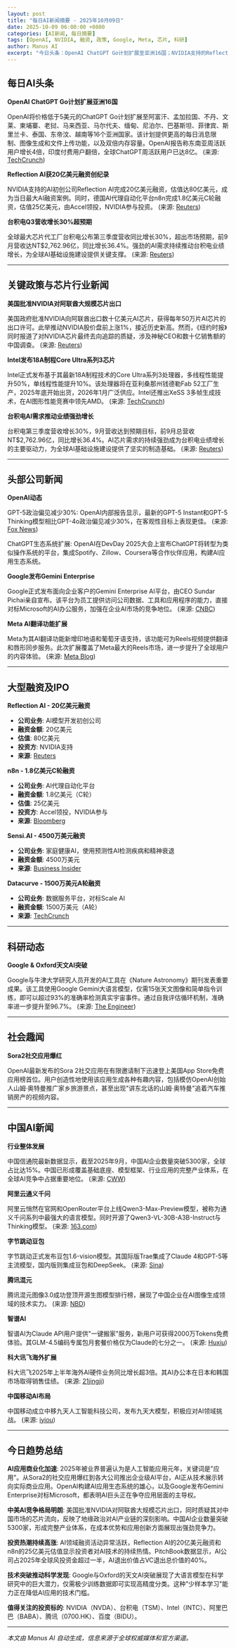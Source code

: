 ```yaml
---
layout: post
title: "每日AI新闻摘要 - 2025年10月09日"
date: 2025-10-09 06:00:00 +0800
categories: [AI新闻, 每日摘要]
tags: [OpenAI, NVIDIA, 融资, 政策, Google, Meta, 芯片, 科研]
author: Manus AI
excerpt: "今日头条：OpenAI ChatGPT Go计划扩展至亚洲16国；NVIDIA支持的Reflection AI完成20亿美元融资，估值达80亿美元；台积电Q3营收同比增长30%，AI需求持续强劲。"
---
```


## 每日AI头条

**OpenAI ChatGPT Go计划扩展亚洲16国**

OpenAI将价格低于5美元的ChatGPT Go计划扩展至阿富汗、孟加拉国、不丹、文莱、柬埔寨、老挝、马来西亚、马尔代夫、缅甸、尼泊尔、巴基斯坦、菲律宾、斯里兰卡、泰国、东帝汶、越南等16个亚洲国家。该计划提供更高的每日消息限制、图像生成和文件上传功能，以及双倍内存容量。OpenAI报告称东南亚周活跃用户增长4倍，印度付费用户翻倍，全球ChatGPT周活跃用户已达8亿。 (来源: [TechCrunch](https://techcrunch.com/2025/10/09/openais-affordable-chatgpt-go-plan-expands-to-16-new-countries-in-asia/))

**Reflection AI获20亿美元融资创纪录**

NVIDIA支持的AI初创公司Reflection AI完成20亿美元融资，估值达80亿美元，成为当日最大AI融资案例。同时，德国AI代理自动化平台n8n完成1.8亿美元C轮融资，估值25亿美元，由Accel领投，NVIDIA参与投资。 (来源: [Reuters](https://www.reuters.com/business/nvidia-backed-reflection-ai-raises-2-billion-funding-boosts-valuation-8-billion-2025-10-09/))

**台积电Q3营收增长30%超预期**

全球最大芯片代工厂台积电公布第三季度营收同比增长30%，超出市场预期，前9月营收达NT$2,762.96亿，同比增长36.4%。强劲的AI需求持续推动台积电业绩增长，为全球AI基础设施建设提供关键支撑。 (来源: [Reuters](https://www.reuters.com/world/asia-pacific/tsmc-posts-q3-revenue-325-billion-above-forecasts-2025-10-09/))

---

## 关键政策与芯片行业新闻

**美国批准NVIDIA对阿联酋大规模芯片出口**

美国政府批准NVIDIA向阿联酋出口数十亿美元AI芯片，获得每年50万片AI芯片的出口许可。此举推动NVIDIA股价盘前上涨1%，接近历史新高。然而，《纽约时报》同时报道了对NVIDIA芯片最终去向追踪的质疑，涉及神秘CEO和数十亿销售额的中国调查。 (来源: [Reuters](https://www.reuters.com/technology/us-approves-some-nvidia-uae-sales-bloomberg-news-reports-2025-10-09/))

**Intel发布18A制程Core Ultra系列3芯片**

Intel正式发布基于其最新18A制程技术的Core Ultra系列3处理器，多线程性能提升50%，单线程性能提升10%。该处理器将在亚利桑那州钱德勒Fab 52工厂生产，2025年底开始出货，2026年1月广泛供应。Intel还推出XeSS 3多帧生成技术，在AI图形性能竞赛中领先AMD。 (来源: [TechCrunch](https://techcrunch.com/2025/10/09/intel-unveils-new-processor-powered-by-its-18a-semiconductor-tech/))

**台积电AI需求推动业绩强劲增长**

台积电第三季度营收增长30%，9月营收达到预期目标，前9月总营收NT$2,762.96亿，同比增长36.4%。AI芯片需求的持续强劲成为台积电业绩增长的主要驱动力，为全球AI基础设施建设提供了坚实的制造基础。 (来源: [Reuters](https://www.reuters.com/world/asia-pacific/tsmc-posts-q3-revenue-325-billion-above-forecasts-2025-10-09/))

---

## 头部公司新闻

**OpenAI动态**

GPT-5政治偏见减少30%: OpenAI内部报告显示，最新的GPT-5 Instant和GPT-5 Thinking模型相比GPT-4o政治偏见减少30%，在客观性目标上表现更佳。 (来源: [Fox News](https://www.foxnews.com/media/openai-says-new-gpt-5-models-show-major-drop-political-bias))

ChatGPT生态系统扩展: OpenAI在DevDay 2025大会上宣布ChatGPT将转型为类似操作系统的平台，集成Spotify、Zillow、Coursera等合作伙伴应用，构建AI应用生态系统。

**Google发布Gemini Enterprise**

Google正式发布面向企业客户的Gemini Enterprise AI平台，由CEO Sundar Pichai亲自宣布。该平台为员工提供访问公司数据、工具和应用程序的能力，直接对标Microsoft的AI办公服务，加强在企业AI市场的竞争地位。 (来源: [CNBC](https://www.cnbc.com/2025/10/09/google-launches-gemini-enterprise-to-boost-ai-agent-use-at-work.html))

**Meta AI翻译功能扩展**

Meta为其AI翻译功能新增印地语和葡萄牙语支持，该功能可为Reels视频提供翻译和唇形同步服务。此次扩展覆盖了Meta最大的Reels市场，进一步提升了全球用户的内容体验。 (来源: [Meta Blog](https://about.fb.com/news/2025/10/discover-reels-around-world-meta-ai-translation/))

---

## 大型融资及IPO

**Reflection AI - 20亿美元融资**

- **公司业务**: AI模型开发初创公司
- **融资金额**: 20亿美元
- **估值**: 80亿美元
- **投资方**: NVIDIA支持
- **来源**: [Reuters](https://www.reuters.com/business/nvidia-backed-reflection-ai-raises-2-billion-funding-boosts-valuation-8-billion-2025-10-09/)

**n8n - 1.8亿美元C轮融资**

- **公司业务**: AI代理自动化平台
- **融资金额**: 1.8亿美元（C轮）
- **估值**: 25亿美元
- **投资方**: Accel领投，NVIDIA参与
- **来源**: [Bloomberg](https://www.bloomberg.com/news/articles/2025-10-09/ai-agent-startup-n8n-nets-2-5-billion-valuation-with-backing-from-nvidia)

**Sensi.AI - 4500万美元融资**

- **公司业务**: 家庭健康AI，使用预测性AI检测疾病和精神衰退
- **融资金额**: 4500万美元
- **来源**: [Business Insider](https://www.businessinsider.com/sensi-ai-raised-45-million-home-health-ai-pitch-deck-2025-10)

**Datacurve - 1500万美元A轮融资**

- **公司业务**: 数据服务平台，对标Scale AI
- **融资金额**: 1500万美元（A轮）
- **来源**: [TechCrunch](https://techcrunch.com/2025/10/09/datacurve-raises-15-million-to-take-on-scaleai/)

---

## 科研动态

**Google & Oxford天文AI突破**

Google与牛津大学研究人员开发的AI工具在《Nature Astronomy》期刊发表重要成果。该工具使用Google Gemini大语言模型，仅需15张天文图像和简单指令训练，即可以超过93%的准确率检测真实宇宙事件。通过自我评估循环机制，准确率进一步提升至96.7%。 (来源: [The Engineer](https://www.theengineer.co.uk/content/news/google-and-oxford-deliver-stellar-ai-research-tool))

---

## 社会趣闻

**Sora2社交应用爆红**

OpenAI最新发布的Sora 2社交应用在有限邀请制下迅速登上美国App Store免费应用榜首位。用户创造性地使用该应用生成各种有趣内容，包括模仿OpenAI创始人山姆·奥特曼推广家乡旅游景点，甚至出现"讲东北话的山姆·奥特曼"追着汽车推销房产的视频内容。

---

## 中国AI新闻

**行业整体发展**

中国信通院最新数据显示，截至2025年9月，中国AI企业数量突破5300家，全球占比达15%。中国已形成覆盖基础底座、模型框架、行业应用的完整产业体系，在全球AI竞争中占据重要地位。 (来源: [CWW](https://www.cww.net.cn/article?id=604396))

**阿里云通义千问**

阿里云悄然在官网和OpenRouter平台上线Qwen3-Max-Preview模型，被称为通义千问系列中最强大的语言模型。同时开源了Qwen3-VL-30B-A3B-Instruct与Thinking模型。 (来源: [163.com](https://www.163.com/dy/article/KBDOQR3F05562DGT.html))

**字节跳动豆包**

字节跳动正式发布豆包1.6-vision模型。其国际版Trae集成了Claude 4和GPT-5等主流模型，国内版则集成豆包和DeepSeek。 (来源: [Sina](https://tech.sina.cn/mobile/xp/2025-10-09/detail-infthwwe9666361.d.html?vt=4))

**腾讯混元**

腾讯混元图像3.0成功登顶开源生图模型排行榜，展现了中国企业在AI图像生成领域的技术实力。 (来源: [NBD](https://www.nbd.com.cn/articles/2025-10-09/4084788.html))

**智谱AI**

智谱AI为Claude API用户提供"一键搬家"服务，新用户可获得2000万Tokens免费体验。其GLM-4.5编码专属包月套餐价格仅为Claude的七分之一。 (来源: [Huxiu](https://www.huxiu.com/article/4789546.html))

**科大讯飞海外扩展**

科大讯飞2025年上半年海外AI硬件业务同比增长超3倍。其AI办公本在日本和韩国市场取得销售佳绩。 (来源: [21jingji](https://www.21jingji.com/article/20251009/herald/8597c0fd29a5cea00fcfaa1c3d9015cc.html))

**中国移动AI布局**

中国移动成立中移九天人工智能科技公司，发布九天大模型，积极应对AI领域挑战。 (来源: [iyiou](https://www.iyiou.com/data/202510101111161))

---

## 今日趋势总结

**AI应用商业化加速**: 2025年被业界普遍认为是人工智能应用元年，关键词是"应用"。从Sora2的社交应用爆红到各大公司推出企业级AI平台，AI正从技术展示转向实际商业应用。OpenAI构建AI应用生态系统的雄心，以及Google发布Gemini Enterprise对标Microsoft，都表明AI巨头正在争夺应用层面的主导权。

**中美AI竞争格局明朗**: 美国批准NVIDIA对阿联酋大规模芯片出口，同时质疑其对中国市场的芯片流向，反映了地缘政治对AI产业链的深刻影响。中国AI企业数量突破5300家，形成完整产业体系，在成本优势和应用创新方面展现出强劲竞争力。

**投资热潮持续高涨**: AI领域融资活动异常活跃，Reflection AI的20亿美元融资和n8n的25亿美元估值显示投资者对AI技术的持续热情。PitchBook数据显示，AI公司占2025年全球风投资金超过一半，AI退出价值占VC退出总价值的40%。

**技术突破推动科学发现**: Google与Oxford的天文AI突破展现了大语言模型在科学研究中的巨大潜力，仅需极少训练数据即可实现高精度分类。这种"少样本学习"能力正在降低AI应用的技术门槛。

**值得关注的投资标的**: NVIDIA（NVDA）、台积电（TSM）、Intel（INTC）、阿里巴巴（BABA）、腾讯（0700.HK）、百度（BIDU）。

---

*本文由 Manus AI 自动生成，信息来源于全球权威媒体和官方渠道。*
